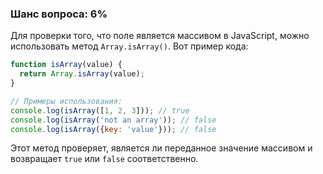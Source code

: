 ### Шанс вопроса: 6%

Для проверки того, что поле является массивом в JavaScript, можно использовать метод `Array.isArray()`. Вот пример кода:

```javascript
function isArray(value) {
  return Array.isArray(value);
}

// Примеры использования:
console.log(isArray([1, 2, 3])); // true
console.log(isArray('not an array')); // false
console.log(isArray({key: 'value'})); // false
```

Этот метод проверяет, является ли переданное значение массивом и возвращает `true` или `false` соответственно.